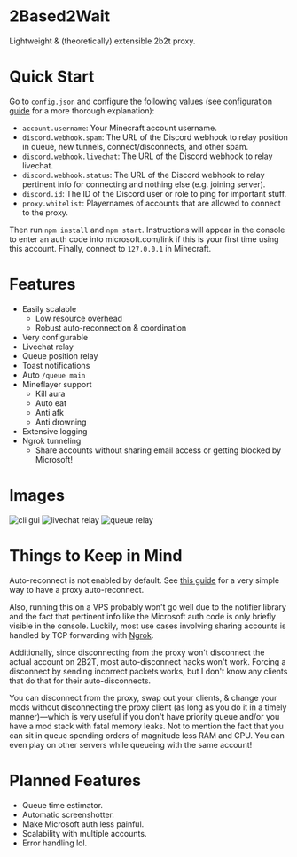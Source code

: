 # 2Based2Wait

Lightweight & (theoretically) extensible 2b2t proxy.

# Quick Start

Go to `config.json` and configure the following values (see [configuration guide](https://github.com/Enchoseon/2based2wait/wiki/Configuration-Guide) for a more thorough explanation):

- `account.username`: Your Minecraft account username.
- `discord.webhook.spam`: The URL of the Discord webhook to relay position in queue, new tunnels, connect/disconnects, and other spam.
- `discord.webhook.livechat`: The URL of the Discord webhook to relay livechat.
- `discord.webhook.status`: The URL of the Discord webhook to relay pertinent info for connecting and nothing else (e.g. joining server).
- `discord.id`: The ID of the Discord user or role to ping for important stuff.
- `proxy.whitelist`: Playernames of accounts that are allowed to connect to the proxy.

Then run `npm install` and `npm start`. Instructions will appear in the console to enter an auth code into microsoft.com/link if this is your first time using this account. Finally, connect to `127.0.0.1` in Minecraft.

# Features

- Easily scalable
  - Low resource overhead
  - Robust auto-reconnection & coordination
- Very configurable
- Livechat relay
- Queue position relay
- Toast notifications
- Auto `/queue main`
- Mineflayer support
  - Kill aura
  - Auto eat
  - Anti afk
  - Anti drowning
- Extensive logging
- Ngrok tunneling
  - Share accounts without sharing email access or getting blocked by Microsoft!

# Images

![cli gui](https://files.catbox.moe/osgsqc.png "cli gui")
![livechat relay](https://files.catbox.moe/b3fl8s.png "livechat relay")
![queue relay](https://files.catbox.moe/dgepgx.png "queue gui")

# Things to Keep in Mind

Auto-reconnect is not enabled by default. See [this guide](https://github.com/Enchoseon/2based2wait/wiki/How-to-Auto-Reconnect-with-Supervisor) for a very simple way to have a proxy auto-reconnect.

Also, running this on a VPS probably won't go well due to the notifier library and the fact that pertinent info like the Microsoft auth code is only briefly visible in the console. Luckily, most use cases involving sharing accounts is handled by TCP forwarding with [Ngrok](https://ngrok.com/).

Additionally, since disconnecting from the proxy won't disconnect the actual account on 2B2T, most auto-disconnect hacks won't work. Forcing a disconnect by sending incorrect packets works, but I don't know any clients that do that for their auto-disconnects.

You can disconnect from the proxy, swap out your clients, & change your mods without disconnecting the proxy client (as long as you do it in a timely manner)—which is very useful if you don't have priority queue and/or you have a mod stack with fatal memory leaks. Not to mention the fact that you can sit in queue spending orders of magnitude less RAM and CPU. You can even play on other servers while queueing with the same account!

# Planned Features

- Queue time estimator.
- Automatic screenshotter.
- Make Microsoft auth less painful.
- Scalability with multiple accounts.
- Error handling lol.
